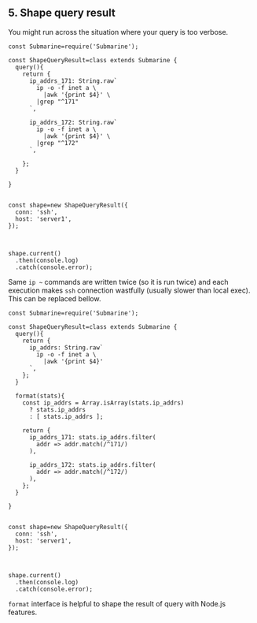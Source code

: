 ## 5. Shape query result

You might run across the situation where your query is too verbose.

```
const Submarine=require('Submarine');

const ShapeQueryResult=class extends Submarine {
  query(){
    return {
      ip_addrs_171: String.raw`
        ip -o -f inet a \
          |awk '{print $4}' \
        |grep "^171"
      `,

      ip_addrs_172: String.raw`
        ip -o -f inet a \
          |awk '{print $4}' \
        |grep "^172"
      `,

    };
  }
 
}


const shape=new ShapeQueryResult({
  conn: 'ssh',
  host: 'server1',
});
    


shape.current()
  .then(console.log)
  .catch(console.error);
```

Same `ip ~` commands are written twice (so it is run twice) and each execution makes `ssh` connection wastfully (usually slower than local exec). This can be replaced bellow.

```
const Submarine=require('Submarine');

const ShapeQueryResult=class extends Submarine {
  query(){
    return {
      ip_addrs: String.raw`
        ip -o -f inet a \
          |awk '{print $4}'
      `,
    };
  }

  format(stats){
    const ip_addrs = Array.isArray(stats.ip_addrs)
      ? stats.ip_addrs
      : [ stats.ip_addrs ];

    return {
      ip_addrs_171: stats.ip_addrs.filter(
        addr => addr.match(/^171/)
      ),

      ip_addrs_172: stats.ip_addrs.filter(
        addr => addr.match(/^172/)
      ),
    };
  }
 
}


const shape=new ShapeQueryResult({
  conn: 'ssh',
  host: 'server1',
});
    


shape.current()
  .then(console.log)
  .catch(console.error);
```

`format` interface is helpful to shape the result of query with Node.js features.

